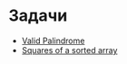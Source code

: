 # Задачи


* [Valid Palindrome](Valid_Palindrome.md) 
* [Squares of a sorted array](squares-of-a-sorted-array.md)